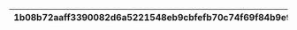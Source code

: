 |1b08b72aaff3390082d6a5221548eb9cbfefb70c74f69f84b9e9c7119f2d3676|435a9e1e142fe33b29e8bc7c2aec76b8b739610db922e237a249b8f0e3224756|d1bf6bd8779e52ca538cdb58d1b1e0a4abd7b748802c8161b5ad6fcfba590f8e|68f15ecc5d4f3a0efcafb4013746641c6f86ae89d8ed3addd2bff18a84ad5c7e|cd8d275a0b7039527f82b8375b380089dc815a428219d041867283bc0169165c|951e833b02ced7907a91244cda69f003959fcf4522eb5526cccabfad6c5f5dde|a6264de1f5fe8fc725b9281c25d89025e1f081bb1d17c07def110745a27914f4|4307c5422f7fdec62e65afd6009fcbecfcb58b771d2c71878343e6fd0bef0459|500adc5b3bfaf3d58155e74587c5193fe05f7e5906af369067045db0d5546cd2|c2d8d1e45d3ef1b55134000324534d6a55c46e0b1c553844ea6adea60a90013c|027785592d17d47c87be326250b4a8b7348aa238cc4bc6616ab3bb3e3f3c6468|
| --- | --- | --- | --- | --- | --- | --- | --- | --- | --- | --- |